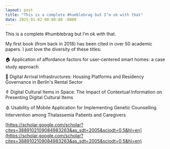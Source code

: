 ```yaml
---
layout: post
title: "This is a complete #humblebrag but I’m ok with that"
date: 2025-01-02 00:00:00 -0000
---
```

This is a complete #humblebrag but I’m ok with that.

My first book (from back in 2018) has been cited in over 50 academic papers. I just love the diversity of these titles:

🏠 Application of affordance factors for user-centered smart homes: a case study approach

🌇 Digital Arrival Infrastructures: Housing Platforms and Residency Governance in Berlin's Rental Sector

⚱️ Digital Cultural Items in Space: The Impact of Contextual Information on Presenting Digital Cultural Items

🩸 Usability of Mobile Application for Implementing Genetic Counselling Intervention among Thalassemia Patients and Caregivers

[https://scholar.google.com/scholar?cites=3889102109084983263&as_sdt=2005&sciodt=0,5&hl=en](https://scholar.google.com/scholar?cites=3889102109084983263&as_sdt=2005&sciodt=0,5&hl=en)
